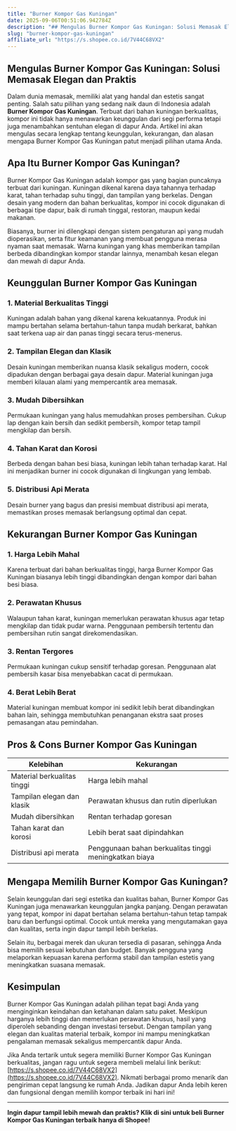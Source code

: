 ```yaml
---
title: "Burner Kompor Gas Kuningan"
date: 2025-09-06T00:51:06.942784Z
description: "## Mengulas Burner Kompor Gas Kuningan: Solusi Memasak Elegan dan Praktis..."
slug: "burner-kompor-gas-kuningan"
affiliate_url: "https://s.shopee.co.id/7V44C68VX2"
---
```

## Mengulas Burner Kompor Gas Kuningan: Solusi Memasak Elegan dan Praktis

Dalam dunia memasak, memiliki alat yang handal dan estetis sangat penting. Salah satu pilihan yang sedang naik daun di Indonesia adalah **Burner Kompor Gas Kuningan**. Terbuat dari bahan kuningan berkualitas, kompor ini tidak hanya menawarkan keunggulan dari segi performa tetapi juga menambahkan sentuhan elegan di dapur Anda. Artikel ini akan mengulas secara lengkap tentang keunggulan, kekurangan, dan alasan mengapa Burner Kompor Gas Kuningan patut menjadi pilihan utama Anda.

## Apa Itu Burner Kompor Gas Kuningan?

Burner Kompor Gas Kuningan adalah kompor gas yang bagian puncaknya terbuat dari kuningan. Kuningan dikenal karena daya tahannya terhadap karat, tahan terhadap suhu tinggi, dan tampilan yang berkelas. Dengan desain yang modern dan bahan berkualitas, kompor ini cocok digunakan di berbagai tipe dapur, baik di rumah tinggal, restoran, maupun kedai makanan.

Biasanya, burner ini dilengkapi dengan sistem pengaturan api yang mudah dioperasikan, serta fitur keamanan yang membuat pengguna merasa nyaman saat memasak. Warna kuningan yang khas memberikan tampilan berbeda dibandingkan kompor standar lainnya, menambah kesan elegan dan mewah di dapur Anda.

## Keunggulan Burner Kompor Gas Kuningan

### 1. Material Berkualitas Tinggi

Kuningan adalah bahan yang dikenal karena kekuatannya. Produk ini mampu bertahan selama bertahun-tahun tanpa mudah berkarat, bahkan saat terkena uap air dan panas tinggi secara terus-menerus.

### 2. Tampilan Elegan dan Klasik

Desain kuningan memberikan nuansa klasik sekaligus modern, cocok dipadukan dengan berbagai gaya desain dapur. Material kuningan juga memberi kilauan alami yang mempercantik area memasak.

### 3. Mudah Dibersihkan

Permukaan kuningan yang halus memudahkan proses pembersihan. Cukup lap dengan kain bersih dan sedikit pembersih, kompor tetap tampil mengkilap dan bersih.

### 4. Tahan Karat dan Korosi

Berbeda dengan bahan besi biasa, kuningan lebih tahan terhadap karat. Hal ini menjadikan burner ini cocok digunakan di lingkungan yang lembab.

### 5. Distribusi Api Merata

Desain burner yang bagus dan presisi membuat distribusi api merata, memastikan proses memasak berlangsung optimal dan cepat.

## Kekurangan Burner Kompor Gas Kuningan

### 1. Harga Lebih Mahal

Karena terbuat dari bahan berkualitas tinggi, harga Burner Kompor Gas Kuningan biasanya lebih tinggi dibandingkan dengan kompor dari bahan besi biasa.

### 2. Perawatan Khusus

Walaupun tahan karat, kuningan memerlukan perawatan khusus agar tetap mengkilap dan tidak pudar warna. Penggunaan pembersih tertentu dan pembersihan rutin sangat direkomendasikan.

### 3. Rentan Tergores

Permukaan kuningan cukup sensitif terhadap goresan. Penggunaan alat pembersih kasar bisa menyebabkan cacat di permukaan.

### 4. Berat Lebih Berat

Material kuningan membuat kompor ini sedikit lebih berat dibandingkan bahan lain, sehingga membutuhkan penanganan ekstra saat proses pemasangan atau pemindahan.

## Pros & Cons Burner Kompor Gas Kuningan

| Kelebihan                               | Kekurangan                                 |
|-----------------------------------------|--------------------------------------------|
| Material berkualitas tinggi           | Harga lebih mahal                        |
| Tampilan elegan dan klasik            | Perawatan khusus dan rutin diperlukan   |
| Mudah dibersihkan                     | Rentan terhadap goresan                  |
| Tahan karat dan korosi                | Lebih berat saat dipindahkan             |
| Distribusi api merata                 | Penggunaan bahan berkualitas tinggi meningkatkan biaya |

## Mengapa Memilih Burner Kompor Gas Kuningan?

Selain keunggulan dari segi estetika dan kualitas bahan, Burner Kompor Gas Kuningan juga menawarkan keunggulan jangka panjang. Dengan perawatan yang tepat, kompor ini dapat bertahan selama bertahun-tahun tetap tampak baru dan berfungsi optimal. Cocok untuk mereka yang mengutamakan gaya dan kualitas, serta ingin dapur tampil lebih berkelas.

Selain itu, berbagai merek dan ukuran tersedia di pasaran, sehingga Anda bisa memilih sesuai kebutuhan dan budget. Banyak pengguna yang melaporkan kepuasan karena performa stabil dan tampilan estetis yang meningkatkan suasana memasak.

## Kesimpulan

Burner Kompor Gas Kuningan adalah pilihan tepat bagi Anda yang menginginkan keindahan dan ketahanan dalam satu paket. Meskipun harganya lebih tinggi dan memerlukan perawatan khusus, hasil yang diperoleh sebanding dengan investasi tersebut. Dengan tampilan yang elegan dan kualitas material terbaik, kompor ini mampu meningkatkan pengalaman memasak sekaligus mempercantik dapur Anda.

Jika Anda tertarik untuk segera memiliki Burner Kompor Gas Kuningan berkualitas, jangan ragu untuk segera membeli melalui link berikut: [https://s.shopee.co.id/7V44C68VX2](https://s.shopee.co.id/7V44C68VX2). Nikmati berbagai promo menarik dan pengiriman cepat langsung ke rumah Anda. Jadikan dapur Anda lebih keren dan fungsional dengan memilih kompor terbaik ini hari ini!

---

**Ingin dapur tampil lebih mewah dan praktis? Klik di sini untuk beli Burner Kompor Gas Kuningan terbaik hanya di Shopee!**